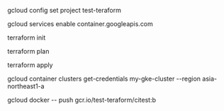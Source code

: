 gcloud config set project test-teraform

gcloud services enable container.googleapis.com

terraform init

terraform plan

terraform apply


gcloud container clusters get-credentials my-gke-cluster --region asia-northeast1-a

gcloud docker -- push gcr.io/test-teraform/citest:b

